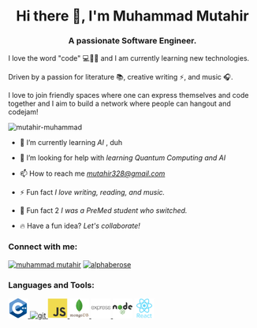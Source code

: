 <h1 align="center">Hi there 👋, I'm Muhammad Mutahir</h1>
<h3 align="center">A passionate Software Engineer.</h3>

<p align="left">I love the word "code" 💻👨‍💻 and I am currently learning new technologies. </p>
<p align="left">Driven by a passion for literature 📚, creative writing ⚡, and music 🎧. </p> 
<p align="left">I love to join friendly spaces where one can express themselves and code together and I aim to build a network where
people can hangout and codejam! </p>   

<p align="left"> <img src="https://komarev.com/ghpvc/?username=mutahir-muhammad&label=Profile%20views&color=0e75b6&style=flat" alt="mutahir-muhammad" /> </p>

- 🌱 I’m currently learning *AI* , duh

- 🤝 I’m looking for help with *learning Quantum Computing and AI*

- 📫 How to reach me *mutahir328@gmail.com*

- ⚡ Fun fact *I love writing, reading, and music.*

- 🐍 Fun fact 2 *I was a PreMed student who switched.*

- 🔥 Have a fun idea? *Let's collaborate!*

<h3 align="left">Connect with me:</h3>
<p align="left">
<a href="https://linkedin.com/in/muhammad mutahir" target="blank"><img align="center" src="https://raw.githubusercontent.com/rahuldkjain/github-profile-readme-generator/master/src/images/icons/Social/linked-in-alt.svg" alt="muhammad mutahir" height="30" width="40" /></a>
<a href="https://instagram.com/alphaberose" target="blank"><img align="center" src="https://raw.githubusercontent.com/rahuldkjain/github-profile-readme-generator/master/src/images/icons/Social/instagram.svg" alt="alphaberose" height="30" width="40" /></a>
</p>

<h3 align="left">Languages and Tools:</h3>
<p align="left"> <a href="https://www.w3schools.com/cpp/" target="_blank" rel="noreferrer"> <img src="https://raw.githubusercontent.com/devicons/devicon/master/icons/cplusplus/cplusplus-original.svg" alt="cplusplus" width="40" height="40"/> </a> <a href="https://git-scm.com/" target="_blank" rel="noreferrer"> <img src="https://www.vectorlogo.zone/logos/git-scm/git-scm-icon.svg" alt="git" width="40" height="40"/> </a> <a href="https://developer.mozilla.org/en-US/docs/Web/JavaScript" target="_blank" rel="noreferrer"> <img src="https://raw.githubusercontent.com/devicons/devicon/master/icons/javascript/javascript-original.svg" alt="javascript" width="40" height="40"/> </a> <a href="https://www.mongodb.com/" target="_blank" rel="noreferrer"> <img src="https://raw.githubusercontent.com/devicons/devicon/master/icons/mongodb/mongodb-original-wordmark.svg" alt="mongodb" width="40" height="40"/> </a> <a href="https://nodejs.org" target="_blank" rel="noreferrer"> <a href="https://expressjs.com" target="_blank" rel="noreferrer"> <img style="background-color:white;" src="https://raw.githubusercontent.com/devicons/devicon/master/icons/express/express-original-wordmark.svg" alt="express" width="40" height="40"/> </a> <img src="https://raw.githubusercontent.com/devicons/devicon/master/icons/nodejs/nodejs-original-wordmark.svg" alt="nodejs" width="40" height="40"/> </a> <a href="https://reactjs.org/" target="_blank" rel="noreferrer"> <img src="https://raw.githubusercontent.com/devicons/devicon/master/icons/react/react-original-wordmark.svg" alt="react" width="40" height="40"/> </a> </p>
 


